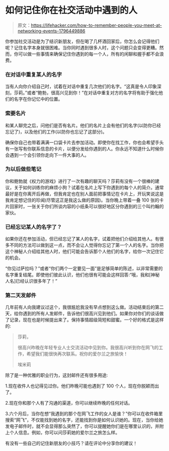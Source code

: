 # 如何记住你在社交活动中遇到的人

> 原文：<https://lifehacker.com/how-to-remember-people-you-meet-at-networking-events-1796449886>

你参加社交活动是为了结识新朋友，但在喝了几杯酒回家后，你怎么会记得他们呢？记住名字本身就很困难。当你同时遇到很多人时，这个问题只会变得更糟。然而，你可以做一些事情来确保记住你遇到的每一个人，所有的闲聊和握手都不会浪费。



### 在对话中重复某人的名字

当有人向你介绍自己时，试着在对话中重复几次他们的名字。“这真是令人印象深刻，莎莉。”或者“鲍勃，很高兴见到你！”在对话中重复对方的名字将有助于强化他们的名字在你记忆中的位置。

### 索要名片

和某人聊完之后，问他们是否有名片。他们的名片上会有他们的名字(以防你已经忘记了)，以及他们的工作(以防你也忘记了这部分)。

确保你自己也带着满满一口袋卡片去参加活动。即使你在找工作，你也会希望手头有一张写有你联系信息的卡片，以便分发给你遇到的人。你永远不知道什么时候你会遇到一个会引领你走向下一件大事的人。

### 为以后做些笔记

你和鲍勃就《权力的游戏》进行了一次有趣的聊天吗？莎莉有没有一个很棒的建议，关于如何训练你的麻烦小狗？试着在名片上写下你遇到的每个人的简介。通常最好是在你离开后再做，但我肯定也在别人面前把事情记在卡片上，开玩笑说这是我肯定想记住的珍闻(尽管这正是我这么做的原因)。当你晚上带着一叠 100 张的卡片回家时，一张关于你们所谈内容的小纸条可以很好地区分你遇到的三个叫约翰的家伙。

### 已经忘记某人的名字了？

如果你还在参加活动，但已经忘记了某人的名字，试着把他们介绍给其他人。有很多不同的方法可以做到这一点，而不会让人觉得你忘记了第一个人的名字。当你把这个神秘人介绍给其他人时，他们可能会告诉那个人他们的名字，给你一次记住它的机会。

“你见过萨拉吗？”或者“你们两个一定要见一面”是足够简单的陈述，以非常需要的名字重复结尾。即使他们彼此认识，他们也很有可能会这样回答:“哦，我和[神秘人名]已经认识很多年了！”

### 第二天发邮件

几年前有人向我建议过这个，我很尴尬我没有早点想到这么做。活动结束后的第二天，给你遇到的所有人发邮件，告诉他们很高兴见到他们。如果你对你们的谈话做了记录，现在也是时候提出来了。保持事情超级简短和甜蜜。一个好的格式是这样的:

> 莎莉，
> 
> 很高兴昨晚在年轻专业人士交流活动中见到你。我很高兴听到你在网飞的工作，希望我们能很快再次联系。祝你的爱尔兰之旅愉快！
> 
> 埃米莉

除了是一种优雅的职业行为，这封邮件还有很多用途:

1.现在收件人也记得见过你。他们昨晚可能也遇到了 100 个人，现在你脱颖而出了。

2.现在你和那个人有了沟通的渠道，你可以继续昨晚的任何对话。

3.六个月后，当你在想“我遇到的那个在网飞工作的女人是谁？”你可以在收件箱里搜索“网飞”，不仅能找到她的名字，还能找到你是如何认识她的。现在，当你给她发电子邮件时，就不会显得那么突然了，你可以提醒她你们是在哪里认识的，并附上个人信息。例如，你可以问莎莉她的爱尔兰之旅怎么样。

有没有一些自己的记住新朋友的小技巧？请在评论中分享你的建议！